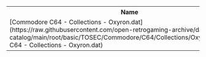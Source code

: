 <table>
<tr><th>Name</th><th>Size</th></tr>
<tr><td>
[Commodore C64 - Collections - Oxyron.dat](https://raw.githubusercontent.com/open-retrogaming-archive/dat-catalog/main/root/basic/TOSEC/Commodore/C64/Collections/Oxyron/Commodore C64 - Collections - Oxyron.dat)
</td><td>228540</td></tr>
</table>
